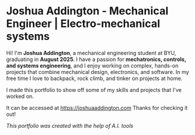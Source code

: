 # Joshua Addington - Mechanical Engineer | Electro-mechanical systems 

Hi! I'm **Joshua Addington**, a mechanical engineering student at BYU, graduating in **August 2025**. I have a passion for **mechatronics, controls, and systems engineering**, and I enjoy working on complex, hands-on projects that combine mechanical design, electronics, and software. In my free time I love to backpack, rock climb, and tinker on projects at home.

I made this portfolio to show off some of my skills and projects that I've worked on.

It can be accessed at https://joshuaaddington.com
Thanks for checking it out!

*This portfolio was created with the help of A.I. tools*
